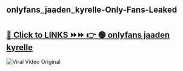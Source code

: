 
 ## onlyfans_jaaden_kyrelle-Only-Fans-Leaked

# <h2><a href="https://clipsfans.com/onlyfans_jaaden_kyrelle&ref=git">🔗 Click to LINKS ⏩⏩ 👉 🟢 onlyfans jaaden kyrelle </a></h2>

<a href="https://clipsfans.com/onlyfans_jaaden_kyrelle&ref=git" rel="nofollow" data-target="animated-image.originalLink"><img src="https://i.ibb.co.com/xMMVF88/686577567.gif" alt="Viral Video Original" style="max-width: 100%; display: inline-block;" data-target="animated-image.originalImage"></a>
